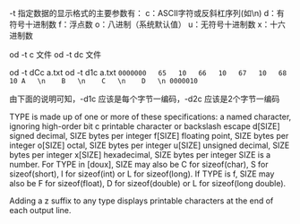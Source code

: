 -t 指定数据的显示格式的主要参数有：
    c：ASCII字符或反斜杠序列(如\n)
    d：有符号十进制数
    f：浮点数
    o：八进制（系统默认值）
    u：无符号十进制数
    x：十六进制数

od -t c 文件
od -t dc 文件

od -t dCc a.txt
od -t d1c a.txt
    ```
    0000000   65   10   66   10   67   10   68   10
               A   \n    B   \n    C   \n    D   \n
    0000010
    ```

由下面的说明可知，-d1c 应该是每个字节一编码，-d2c 应该是2个字节一编码


TYPE is made up of one or more of these specifications:
   a      named character, ignoring high-order bit
   c      printable character or backslash escape
   d[SIZE]
          signed decimal, SIZE bytes per integer
   f[SIZE]
          floating point, SIZE bytes per integer
   o[SIZE]
          octal, SIZE bytes per integer
   u[SIZE]
          unsigned decimal, SIZE bytes per integer
   x[SIZE]
          hexadecimal, SIZE bytes per integer
   SIZE  is  a  number.   For  TYPE  in  [doux],  SIZE may also be C for sizeof(char), S for sizeof(short), I for
   sizeof(int) or L for sizeof(long).  If TYPE is f, SIZE may also be F for sizeof(float), D  for  sizeof(double)
   or L for sizeof(long double).

   Adding a z suffix to any type displays printable characters at the end of each output line.


